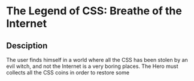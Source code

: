 # The Legend of CSS: Breathe of the Internet

## Desciption

The user finds himself in a world where all the CSS has been stolen by an evil witch, and not the Internet is a very boring places. The Hero must collects all the CSS coins in order to restore some <style> in the web world, always avoiding the mortal obstacles he will meet on his way.
With every coin, a little bit of color will be brought to thr screen: the Hero must collect all the coins to WIN.
  
## MVP (DOM - CANVAS)

- the player jumps to avoid obstacles
- the player collects coins
- obstacles appear randomly from right side of the screen
- coins appear randomly from right side of the screen
- if the player collides with an obstacle, the player loses and the game ends
- if the player collects all the coins, the player wins and the game ends

## Backlog

- 3 levels
- 3th level with monster and combat with the witch
- personalization of name/sex of the hero
- sprite sheet
- interactive winner page

## Data Structure

# scripts.js
    startGame()
    canvas text
    
# game.js
    init()
    start()
    setObstacles()
    setCoins()
    drawBackground()
    renderHero()
    clear()
    enableButton()
    gameOver()
    winner()
    playSound()
    stopSound()
    updateGame()
   
# hero
    move()
    checkCollision()
    collectCoin()
    
# obstacle
    draw()
    move()

# coin
    draw()
    move()

## States y States Transitions

splashScreen
gameScreen
gameOverScreen

Task

# main:
    buildDom
    startScreen()
    gameScreen()
    gameOverScreen()
    WinScreen()
    addEventListener()
    
# game:
    canvas()
    game()
    starLoop()
    checkCollisions()
    collectCoins()
    countCoins()
    drawCanvas()
    GameOver()
    Win()
    updateBackground()
    
# hero 
    draw()
    jump()
    collect()
    checkCollision()
   
# obstacle
    draw()

# coin
    draw()
    
# component
    drawComponent()
    
### Links
### Trello: https://trello.com/b/fjSlcDuS/project-1-the-game
### Git: https://github.com/Hachiko9/Project1-the-game
### Deploy: https://hachiko9.github.io/Project1-the-game/
### Slides: https://docs.google.com/presentation/d/1UO8X34a6DXXMdMk_C0OXduolud0As44gOfuoXhYxBts/edit?usp=sharing
